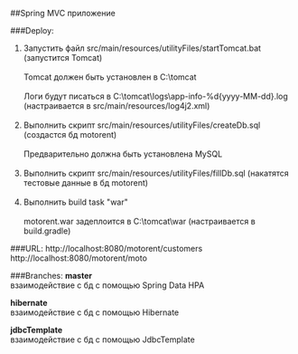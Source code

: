 ##Spring MVC приложение

###Deploy:
1) Запустить файл src/main/resources/utilityFiles/startTomcat.bat (запустится Tomcat)
<br/><br/>
Tomcat должен быть установлен в C:\tomcat
<br/><br/>
Логи будут писаться в C:\tomcat\logs\app-info-%d{yyyy-MM-dd}.log (настраивается в src/main/resources/log4j2.xml)
<br/><br/>
2) Выполнить скрипт src/main/resources/utilityFiles/createDb.sql (создастся бд motorent)
<br/><br/>
Предварительно должна быть установлена MySQL
<br/><br/>
3) Выполнить скрипт src/main/resources/utilityFiles/fillDb.sql (накатятся тестовые данные в бд motorent)
<br/><br/>
4) Выполнить build task "war"
<br/><br/>
motorent.war задеплоится в C:\tomcat\war (настраивается в build.gradle)

###URL:
http://localhost:8080/motorent/customers
http://localhost:8080/motorent/moto

###Branches:
**master**
<br/>
взаимодействие с бд с помощью Spring Data HPA

**hibernate**
<br/>
взаимодействие с бд с помощью Hibernate

**jdbcTemplate**
<br/>
взаимодействие с бд с помощью JdbcTemplate
